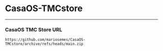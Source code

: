 # CasaOS-TMCstore

---

### CasaOS TMC Store URL

    https://github.com/mariosemes/CasaOS-TMCstore/archive/refs/heads/main.zip
 
